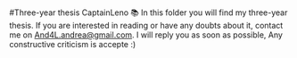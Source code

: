 #Three-year thesis CaptainLeno 📚
In this folder you will find my three-year thesis. If you are interested in reading or have any doubts about it, contact me on And4L.andrea@gmail.com. 
I will reply you as soon as possible, Any constructive criticism is accepte :)
